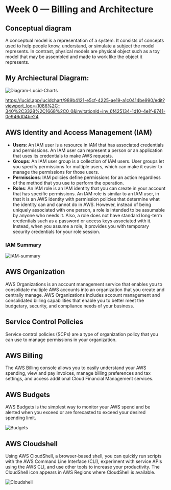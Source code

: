 # Week 0 — Billing and Architecture

## Conceptual diagram

A conceptual model is a representation of a system. It consists of concepts used to help people know, understand, or simulate a subject the model represents. In contrast, physical models are physical object such as a toy model that may be assembled and made to work like the object it represents.

## My Archiectural Diagram:

![Diagram-Lucid-Charts](https://user-images.githubusercontent.com/65615660/219713098-a5ba72fb-52bf-4c66-8f4c-0f15dcc45022.png)

https://lucid.app/lucidchart/989b4121-e5cf-4225-ae19-a1c0414be990/edit?viewport_loc=-1086%2C-340%2C3328%2C1668%2C0_0&invitationId=inv_6f425134-1d10-4e1f-8741-0e946d04be24

## AWS Identity and Access Management (IAM)

- **Users**: An IAM user is a resource in IAM that has associated credentials and permissions. An IAM user can represent a person or an application that uses its credentials to make AWS requests.
- **Groups**: An IAM user group is a collection of IAM users. User groups let you specify permissions for multiple users, which can make it easier to manage the permissions for those users. 
- **Permissions**: IAM policies define permissions for an action regardless of the method that you use to perform the operation.
- **Roles**: An IAM role is an IAM identity that you can create in your account that has specific permissions. An IAM role is similar to an IAM user, in that it is an AWS identity with permission policies that determine what the identity can and cannot do in AWS. However, instead of being uniquely associated with one person, a role is intended to be assumable by anyone who needs it. Also, a role does not have standard long-term credentials such as a password or access keys associated with it. Instead, when you assume a role, it provides you with temporary security credentials for your role session.

### IAM Summary
![IAM-summary](https://user-images.githubusercontent.com/65615660/219838181-fb4fa9c9-179e-44f5-a4e4-a3ab3a1384b9.png)

## AWS Organization
AWS Organizations is an account management service that enables you to consolidate multiple AWS accounts into an organization that you create and centrally manage. AWS Organizations includes account management and consolidated billing capabilities that enable you to better meet the budgetary, security, and compliance needs of your business.

## Service Control Policies
Service control policies (SCPs) are a type of organization policy that you can use to manage permissions in your organization. 

## AWS Billing
The AWS Billing console allows you to easily understand your AWS spending, view and pay invoices, manage billing preferences and tax settings, and access additional Cloud Financial Management services.

## AWS Budgets
AWS Budgets is the simplest way to monitor your AWS spend and be alerted when you exceed or are forecasted to exceed your desired spending limit.

![Budgets](https://user-images.githubusercontent.com/65615660/219839595-2f17d11c-15f2-44bf-93c3-5046a17923ef.png)

## AWS Cloudshell
Using AWS CloudShell, a browser-based shell, you can quickly run scripts with the AWS Command Line Interface (CLI), experiment with service APIs using the AWS CLI, and use other tools to increase your productivity. The CloudShell icon appears in AWS Regions where CloudShell is available.

![Cloudshell](https://user-images.githubusercontent.com/65615660/219840319-cd67afcc-e0b1-4363-abc8-b172dec72c63.png)











